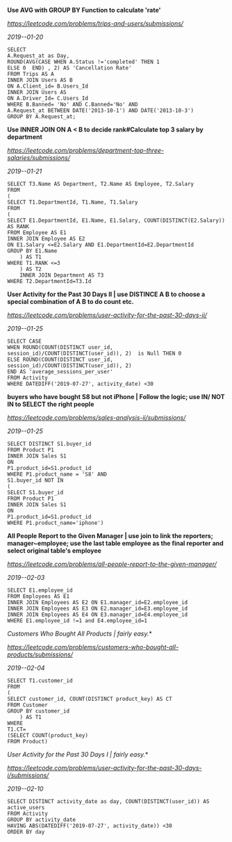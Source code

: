 
**Use AVG with GROUP BY Function to calculate 'rate'**

*https://leetcode.com/problems/trips-and-users/submissions/*

*2019--01-20*

```
SELECT 
A.Request_at as Day, 
ROUND(AVG(CASE WHEN A.Status !='completed' THEN 1
ELSE 0  END) , 2) AS 'Cancellation Rate'
FROM Trips AS A
INNER JOIN Users AS B
ON A.Client_id= B.Users_Id
INNER JOIN Users AS 
ON A.Driver_Id= C.Users_Id
WHERE B.Banned= 'No' AND C.Banned='No' AND
A.Request_at BETWEEN DATE('2013-10-1') AND DATE('2013-10-3')
GROUP BY A.Request_at;
```




**Use INNER JOIN ON A < B to decide rank#Calculate top 3 salary by department**

*https://leetcode.com/problems/department-top-three-salaries/submissions/*

*2019--01-21*

```
SELECT T3.Name AS Department, T2.Name AS Employee, T2.Salary
FROM
(
SELECT T1.DepartmentId, T1.Name, T1.Salary
FROM
(
SELECT E1.DepartmentId, E1.Name, E1.Salary, COUNT(DISTINCT(E2.Salary)) AS RANK
FROM Employee AS E1 
INNER JOIN Employee AS E2
ON E1.Salary <=E2.Salary AND E1.DepartmentId=E2.DepartmentId
GROUP BY E1.Name
    ) AS T1
WHERE T1.RANK <=3
    ) AS T2
    INNER JOIN Department AS T3
WHERE T2.DepartmentId=T3.Id
```



**User Activity for the Past 30 Days II | use DISTINCE A B to choose a special combination of A B to do count etc.**

*https://leetcode.com/problems/user-activity-for-the-past-30-days-ii/*

*2019--01-25*

```
SELECT CASE
WHEN ROUND(COUNT(DISTINCT user_id, session_id)/COUNT(DISTINCT(user_id)), 2)  is Null THEN 0
ELSE ROUND(COUNT(DISTINCT user_id, session_id)/COUNT(DISTINCT(user_id)), 2) 
END AS 'average_sessions_per_user'
FROM Activity
WHERE DATEDIFF('2019-07-27', activity_date) <30
```


**buyers who have bought S8 but not iPhone | Follow the logic; use IN/ NOT IN to SELECT the right people**

*https://leetcode.com/problems/sales-analysis-ii/submissions/*

*2019--01-25*
```
SELECT DISTINCT S1.buyer_id
FROM Product P1
INNER JOIN Sales S1
ON 
P1.product_id=S1.product_id
WHERE P1.product_name = 'S8' AND 
S1.buyer_id NOT IN
(
SELECT S1.buyer_id
FROM Product P1
INNER JOIN Sales S1
ON 
P1.product_id=S1.product_id
WHERE P1.product_name='iphone')
```

**All People Report to the Given Manager | use join to link the reporters; manager~employee; use the last table employee as the final reporter and select original table's employee**

*https://leetcode.com/problems/all-people-report-to-the-given-manager/*

*2019--02-03*
```
SELECT E1.employee_id
FROM Employees AS E1
INNER JOIN Employees AS E2 ON E1.manager_id=E2.employee_id
INNER JOIN Employees AS E3 ON E2.manager_id=E3.employee_id
INNER JOIN Employees AS E4 ON E3.manager_id=E4.employee_id
WHERE E1.employee_id !=1 and E4.employee_id=1
```

*Customers Who Bought All Products | fairly easy.**

*https://leetcode.com/problems/customers-who-bought-all-products/submissions/*

*2019--02-04*
```
SELECT T1.customer_id
FROM
(
SELECT customer_id, COUNT(DISTINCT product_key) AS CT
FROM Customer
GROUP BY customer_id
    ) AS T1
WHERE 
T1.CT=
(SELECT COUNT(product_key)
FROM Product)
```

*User Activity for the Past 30 Days I | fairly easy.**

*https://leetcode.com/problems/user-activity-for-the-past-30-days-i/submissions/*

*2019--02-10*
```
SELECT DISTINCT activity_date as day, COUNT(DISTINCT(user_id)) AS active_users
FROM Activity
GROUP BY activity_date
HAVING ABS(DATEDIFF('2019-07-27', activity_date)) <30
ORDER BY day
```

